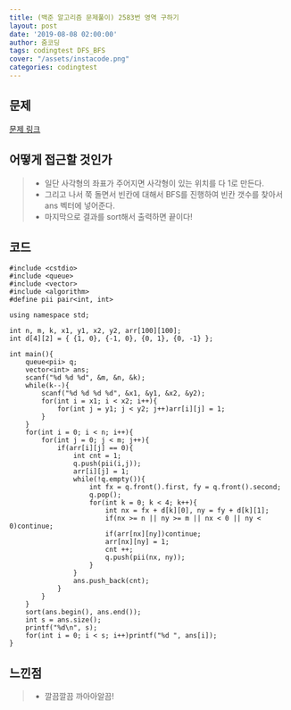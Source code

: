 ```yaml
---
title: (백준 알고리즘 문제풀이) 2583번 영역 구하기
layout: post
date: '2019-08-08 02:00:00'
author: 줌코딩
tags: codingtest DFS_BFS
cover: "/assets/instacode.png"
categories: codingtest
---
```


## 문제

[문제 링크](https://www.acmicpc.net/problem/2583)

## 어떻게 접근할 것인가

>* 일단 사각형의 좌표가 주어지면 사각형이 있는 위치를 다 1로 만든다.
>* 그리고 나서 쭉 돌면서 빈칸에 대해서 BFS를 진행하여 빈칸 갯수를 찾아서 ans 벡터에 넣어준다.
>* 마지막으로 결과를 sort해서 출력하면 끝이다!

## 코드

    #include <cstdio>
    #include <queue>
    #include <vector>
    #include <algorithm>
    #define pii pair<int, int>

    using namespace std;

    int n, m, k, x1, y1, x2, y2, arr[100][100];
    int d[4][2] = { {1, 0}, {-1, 0}, {0, 1}, {0, -1} };

    int main(){
        queue<pii> q;
        vector<int> ans;
        scanf("%d %d %d", &m, &n, &k);
        while(k--){
            scanf("%d %d %d %d", &x1, &y1, &x2, &y2);
            for(int i = x1; i < x2; i++){
                for(int j = y1; j < y2; j++)arr[i][j] = 1; 
            }
        }
        for(int i = 0; i < n; i++){
            for(int j = 0; j < m; j++){
                if(arr[i][j] == 0){
                    int cnt = 1;
                    q.push(pii(i,j));
                    arr[i][j] = 1;
                    while(!q.empty()){
                        int fx = q.front().first, fy = q.front().second;
                        q.pop();
                        for(int k = 0; k < 4; k++){
                            int nx = fx + d[k][0], ny = fy + d[k][1];
                            if(nx >= n || ny >= m || nx < 0 || ny < 0)continue;
                            if(arr[nx][ny])continue;
                            arr[nx][ny] = 1;
                            cnt ++;
                            q.push(pii(nx, ny));
                        }
                    }
                    ans.push_back(cnt);
                }
            }
        }
        sort(ans.begin(), ans.end());
        int s = ans.size();
        printf("%d\n", s);
        for(int i = 0; i < s; i++)printf("%d ", ans[i]);
    }

## 느낀점

>* 깔끔깔끔 까아아알끔!
